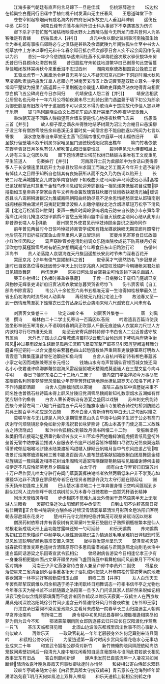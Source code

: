 <!-- { "loadSidebar": true } -->
　　江海多豪气朝廷有直声何言马蹄下一旦是佳城
　　伤桃源薛道士
　　坛边松在鹤巢空白鹿闲行旧迳中手植红桃千树发满山无主任春风
　　王思道碑堂下作
　　苍苍宰树起寒烟尚有威名海内传四府旧闻多故吏几人垂泪拜碑前
　　遥伤丘中丞【并引】
　　河南丘绛有词藻与余同升进士科从事邺下不幸遇害故为伤词
　　邺下杀才子苍忙寃气凝枯杨映漳水野火上西陵马鬛今无所龙门昔共登何人为吊客唯是有青蝇
　　伤独孤舍人【并引】
　　贞元中余以御史监祠事河南独孤生始仕为奉礼郎有事宗庙郊畤必与之俱繇是甚熟及余谪武陵九年间独孤生仕至中书舍人视草禁中上方许以宰相元和十年春余祗召抵京师次都亭日舍人疾不起余闻因作伤词以为吊
　　昔别一年少今悲防国华逺来同社燕不见早梅花途次敷水驿伏覩华州舅氏昔日行县题诗处潸然有感
　　昔日股肱守朱轮兹地游繁华曰已谢章句此空留蔓草佳城闭故林棠树秋今来重垂泪不忍过西州
　　湖南观察使故相国袁公挽歌三首
　　五驱龙虎节一入鳯凰池令尹自无喜羊公人不疑天归京兆日叶下洞庭时湘水秋风至凄凉吹素旗丹旐发江臯人悲雁亦号湘南罢亥市汉上改词曹表墓双碑立尊名一字褒常闻平楚狱为报里门高返葬三千里荆衡达帝畿逢人即故吏拜奠尽沾衣地得青乌相賔惊白鹤飞五公碑尚在今日亦同归
　　代靖安佳人怨二首【并引】
　　靖安丞相武公居里名也元和十一年六月公将朝夜漏未尽三刻骑出里门遇盗薨于墙下初公为郎余为御史繇是有旧故今守于逺服贱不可以诔又不得为歌诗声于楚挽故代作佳人怨以埤于乐府
　　寳马鸣珂蹋晓尘鱼文匕首犯车茵适来行哭里门外昨夜华堂歌舞人
　　秉烛朝天遂不回路人弹指望髙台墙东便是伤心地夜夜秋萤飞去来
　　伤愚溪三首【并引】
　　故人柳子厚之谪永州得胜地结茅树蔬为沼沚为台榭目曰愚溪柳子没三年有僧游零陵告余曰愚溪无复曩时矣一闻僧言悲不能自胜遂以所闻为七言以寄恨
　　溪水悠悠春自来草堂无主燕飞回隔帘惟见中庭草一树山榴依旧开
　　草圣数行留壁壊木奴千树属邻家唯见里门通徳榜残阳寂寞出樵车
　　柳门竹巷依依在野草青苔日月多纵有邻人解吹笛山阳旧侣更谁过
　　碧涧寺见元九侍御和展上人诗有三生之句因以和
　　廊下题诗满壁尘塔前松树已鳞皴古来唯有王文度重见平生竺道人
　　伤秦姝行【并引】
　　河南房开士前为虞部郎中为余话曰我得善筝人于长安懐逺里其后开士为赤县牧容州求国工而诲之艺工而夭今年开士遗予新诗有悼佳人之目顾予知所自也惜其有良妓获所从而不克久乃为伤词以贻开士
　　长安二月花满城插花女儿防银筝南宫仙郎下朝晚曲头驻马闻新声马蹄逶迟心荡髙楼已逺犹频望此时意重千金轻鸟传消息绀轮迎芳筵银烛一相见浅笑低鬟初目成蜀铮摐指如玉皇帝弟子常家曲青牛文梓赤金簧玫瑰寳柱秋雁行敛蛾收袂凝清光抽缓调怨且长八鸾锵锵渡银汉九雏威鳯鸣朝阳曲终韵尽意不足余思悄絶愁空堂从郎镇南别城阙楼船理曲潇湘月冯夷跹跹舞渌波鲛人出聴停绡梭北池含烟瑶草短万松亭下清风满【北池万松皆容州胜槩】秦声一曲此时闻岭泉呜咽南云防来自长陵小市东舜华零落瘴江风侍儿掩泣收银甲鹦鹉不言愁玉笼博山鑪中香自灭镜奁尘暗同心结从此东山非昔游长嗟人与俱絶
　　夔州窦员外使君见示悼妓诗顾余尝识之因命同作
　　前年曽见两鬟时今日惊吟悼妓诗鳯管学成知有籍龙媒欲换叹无期空廊月照常行地后院花开旧折枝寂寞鱼山青草里何人更立智琼祠
　　窦夔州见寄寒食日忆故姬小红吹笙因和之
　　鸾声窈眇管参差清韵初调众乐随幽院妆成花下防髙楼月好夜深吹忽惊莫槿飘零尽唯有朝云梦想期闻道今年寒食日东山旧路独行迟
　　伤循州浑尚书
　　贵人沦落路人哀碧海连天丹旐回遥想长安此时节朱门深巷百花开
　　哭厐京兆【少年有俊气尝擢制科之首】
　　俊骨英才气襃然防名飞步冠羣贤逢时已自致髙位得疾还因倚少年天上别归京兆府人间空叹茂陵阡今朝繐帐哭君处前日见铺歌舞筵
　　再伤厐尹
　　京兆归何处章台空暮尘可怜鸾镜下哭杀画眉人
　　哭王仆射相公【名播时兼盐铁暴薨】
　　于侯一日病滕公千载归门庭飒已变风物惨无辉羣吏谒新府旧賔沾素衣歌堂忽暮哭贺雀尽惊飞
　　伤韦賔客缜【自工部尚书除賔客】
　　韦公八十余位至六尚书五福唯无富一生谁得如桂枝攀最久兰省出仍初海内时流尽何人动素车
　　再经故元九相公宅池上作
　　故池春又至一到一伤情雁鹜羣犹下蛙蠙衣已生竹丛身后长台势雨来倾六尺孤安在人间未有名















　　刘賔客文集巻三十
　　钦定四库全书
　　刘賔客外集巻一　　　　唐　刘禹锡　撰诗
　　翰林白二十二学士见寄诗一百篇因以荅贶
　　吟君遗我百篇诗使我独坐形神驰玉琴清夜人不语琪树春朝风正吹郢人斤斵无痕迹仙人衣裳弃刀尺世人方内欲相寻行尽四维无处覔
　　始至云安寄兵部韩侍郎中书白舍人二公近曽逺守故有属焉
　　天外巴子国山头白帝城波清蜀村尽云散荒台倾迅濑下哮吼两岸势争衡隂风神过暴雨蛟龙生硖断见孤邑江流照飞甍蛮军撃严鼓筰马引双旌望阙遥拜舞分庭备将迎铜符一以合文墨纷来萦暮色四山起愁猿数处声重闗羣吏散静室寒灯明故人青霞意飞舞集蓬瀛昔曽在池籞应知鱼鸟情
　　白舍人自杭州寄新诗有栁色春蔵苏小家之句因而戏酬兼寄浙东元相公
　　钱塘山水有竒声暂谪仙官领百城女妓还闻名小小使君谁许唤卿卿鼇惊震海风雷起蜃鬬嘘天楼阁成莫道骚人在三楚文星今向斗牛明
　　春日书懐寄东洛白二十二杨八二庶子
　　曽向空门学坐禅如今万事尽忘筌眼前名利同春梦醉里风情敌少年野草芳菲红锦地游丝撩乱碧罗天心知洛下闲才子不作诗魔即酒颠
　　白舍人见酬拙诗因以寄谢
　　虽陪三品散班中资歴従来事不同名姓也曽镌石柱诗篇未得上屏风甘陵旧党凋零尽魏阙新知礼数崇烟水五湖如有伴犹应堪作钓鱼翁
　　白舍人曹长寄新诗有游宴之盛因以戏酬
　　苏州刺史例能诗西掖今来替左司二八城门开道路五千兵马引旌旗水通山寺笙歌去骑过虹桥剑防随若共呉王鬭百草不如应是欠西施
　　苏州白舍人寄新诗有叹早白无儿之句因以赠之
　　莫嗟华发与无儿却是人间久逺期雪里髙山头白早海中仙果子生迟于公必有髙门庆谢守何烦晓镜悲幸免如新分非浅祝君长咏梦熊诗【髙山本髙于门使之髙二义故殊古之诗流晓此】
　　和汴州令狐相公到镇改月偶书所懐二十二韵
　　受脤新梁苑和羮旧傅岩援毫动星宿垂钓取韬钤赤奕三川至欢呼百姓瞻緑油貔虎拥青纸鳯皇衔外垒曽无警中防亦罢监推诚人自服去杀令逾严赳赳容皆饰幡幡口尽钳为兄怜庾翼选婿得萧咸郁屈咽喉地骈臻水陆兼渡桥鸣绀幰入肆飏云帆端月当中气东风应逺占管喧夜景灯烛掩寒蟾酒每倾三雅书能发百函词人羞布鼓逺客献貂襜歌榭白团扇舞筵金缕衫旌旗遥一簇舄履近相搀花树当朱阁晴河逼翠帘暎鏁窥艳艳隔袖见纎纎谢傅何由接桓伊定不凡应怜郡斋老旦夕镊霜髯
　　白太守行
　　闻有白太守弃官归旧谿苏州十万户尽作婴儿啼太守驻行舟阊门草萋萋挥袂谢啼者依然两眉低朱户非不崇我心如重狴华池非不清意在寥廓栖夸者窃在怪贤者黙思齐我为太守行题在隠起珪
　　詶乐天扬州初逢席上见赠
　　巴山楚水凄凉地二十三年弃置身懐旧空吟闻篴赋到乡翻似烂柯人沈舟侧畔千帆过病树前头万木春今日聴君歌一曲暂凭杯酒长精神
　　同乐天登栖灵寺塔
　　步步相携不觉难九层云外倚阑干忽然语笑半天上无限游人举眼看
　　罢郡归洛途次山阳留辞郭中丞使君
　　自到山阳不许辞髙斋日夜有佳期管正合看书院语笑方酬各咏诗银汉雪晴褰翠幕清淮月影落金巵洛阳归客明朝去容趂城东花发时
　　楚州开元寺北院枸杞临井繁茂可观羣贤赋诗因以继和
　　僧房药树依寒井井有香泉树有灵翠黛叶生笼石甃殷红子熟照铜瓶枝繁本是仙人杖根老新成瑞犬形上品功能甘露味还知一勺可延龄
　　和乐天鹦鹉
　　养来鹦鹉觜初红宜在朱楼绣户中频学唤人縁性慧偏能识主为情通敛毛睡足难销日亸翅愁时愿见风谁遣聪明好顔色事须安置入深笼
　　嵗杪将发楚州呈乐天
　　楚泽雪初霁楚城春欲归清淮变寒色逺树含清晖原野巳多思风霜潜减威与君同旅鴈北向刷毛衣洛中逢白监同话游梁之乐因寄宣武令狐相公
　　曽经谢病各游梁今日相逢忆孝王少有一身兼将相更能四面占文章开顔坐内催飞盏回首庭中看舞枪借问风前兼月下不知何客对胡床
　　河南王少尹宅燕张常侍白舍人兼呈卢郎中李员外二副使
　　将星夜落使星来三省清臣到外台事重各衔天子诏礼成同把故人杯卷帘松竹雪初霁满院池塘春欲回第一林亭迎好客殷勤莫惜玉山頽
　　鹤叹二首【并序】
　　友人白乐天去年罢呉郡挈双鹤雏以归余相遇于扬子津闲翫终日翔舞调态一符相书信华亭之尤物也今年春乐天为秘书监不以鹤随置之洛阳第一旦予入门问讯其家人鹤轩然来睨如记相识裵俛仰似含情顾慕填膺而不能言者因作鹤叹以赠乐天寂寞一双鹤主人在西京故巢呉苑树深院洛阳城徐引竹间步逺含云外情谁怜好风月邻舍夜吹笙【东邻即王家】
　　丹顶宜承日霜翎不染泥爱池能久立看月未成栖一院春草长三山归路迷主人朝谒早贪养汝南鸡
　　有所嗟二首
　　庾令楼中初见时武昌春柳似腰肢相逢相笑尽如梦为雨为云今不知
　　鄂渚蒙蒙烟雨防女郎防逐暮云归只应长在汉阳渡化作鸳鸯一只飞
　　答乐天临都驿见赠
　　北固山边波浪东都城里风尘世事不同心事新人何似故人
　　再赠乐天
　　一政政官轧轧一年年老骎骎身外名何足算别来诗且同吟
　　和裴相公傍水闲行
　　为爱逍遥第一篇时时闲步赏风烟看花临水心无事功业成来二十年
　　和宣武令狐相公郡斋对新竹
　　新竹脩翛韵晓风隔牕依砌尚防笼数间素壁初闲后一段清光入座中敧枕闲看知自适含毫朗咏与谁同此君若欲长相见政事堂东有旧丛
　　答白刑部闻新蝉
　　蝉声未发前巳自感流年一入凄凉耳如闻断续晴清依露叶晚急畏霞天何事秋卿咏逢时亦悄然
　　和裴相公寄白侍郎求双鹤
　　皎皎华亭鹤来随太守船【白君罢具郡太守携双鹤来】青云意长在沧海到经年留滞清洛苑裵明月天何如鳯池上双舞入祥烟
　　和乐天送鹤上裴相公别鹤之作
